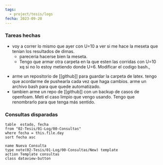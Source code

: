 ```yaml
---
tags:
  - project/tesis/logs
fecha: 2023-09-20
---
```



### Tareas hechas
* voy a correr lo mismo que ayer con U=10 a ver si me hace la meseta que tenían los resultados de dimas.
	* pareceria hacerse bien la meseta.
	* Tengo que armar otra carpeta en la que esten las corridas con U=10 xq si no lo estoy metiendo donde U=6. Modificar el codigo bash.,
 - arme un repositorio de [[github]] para guardar la carpeta de latex. tengo que acordarme de pushearla cada vez que haga cambios. arme un archivo bash para que quede automatizado.
 - tambien arme un repo de [[github]] con un backup de casos de openfoam. Meti el caso limpio que vengo usando. Tengo que renombrarlo para que tenga más sentido.
### Consultas disparadas
 ```dataview
table  estado, fecha
from "02-Tesis/01-Log/00-Consultas"
where fecha = this.file.day
sort fecha asc
```
```button
name Nueva Consulta
type note(02-Tesis/01-Log/00-Consultas/New) template
action Template consultas
class dataview-button
```